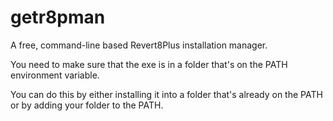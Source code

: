 # getr8pman
A free, command-line based Revert8Plus installation manager.

You need to make sure that the exe is in a folder that's on the PATH environment variable.

You can do this by either installing it into a folder that's already on the PATH or by adding your folder to the PATH.
